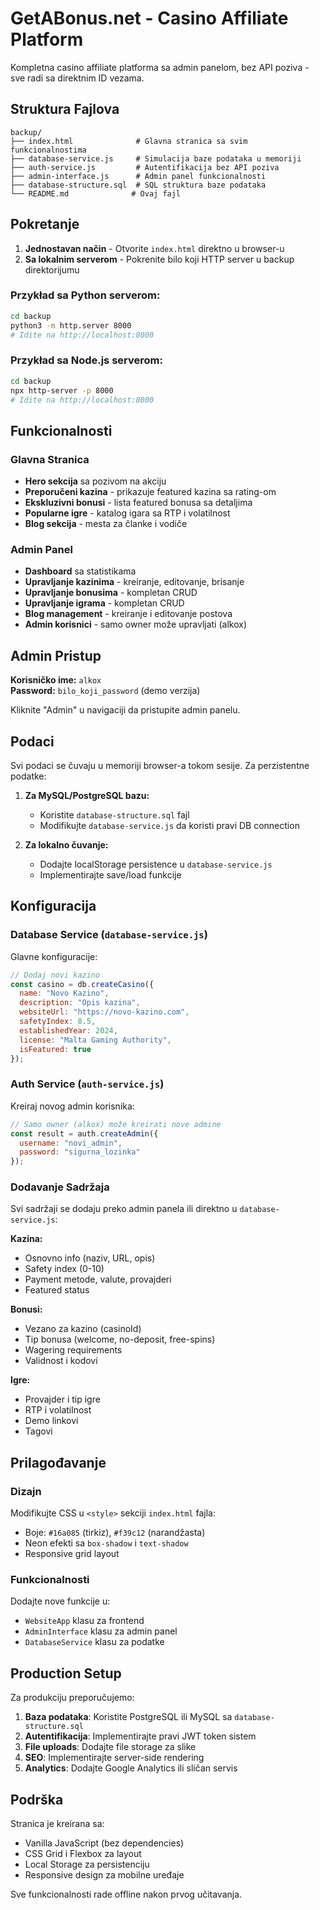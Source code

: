 # GetABonus.net - Casino Affiliate Platform

Kompletna casino affiliate platforma sa admin panelom, bez API poziva - sve radi sa direktnim ID vezama.

## Struktura Fajlova

```
backup/
├── index.html              # Glavna stranica sa svim funkcionalnostima
├── database-service.js     # Simulacija baze podataka u memoriji
├── auth-service.js         # Autentifikacija bez API poziva
├── admin-interface.js      # Admin panel funkcionalnosti
├── database-structure.sql  # SQL struktura baze podataka
└── README.md              # Ovaj fajl
```

## Pokretanje

1. **Jednostavan način** - Otvorite `index.html` direktno u browser-u
2. **Sa lokalnim serverom** - Pokrenite bilo koji HTTP server u backup direktorijumu

### Przykład sa Python serverom:
```bash
cd backup
python3 -m http.server 8000
# Idite na http://localhost:8000
```

### Przykład sa Node.js serverom:
```bash
cd backup
npx http-server -p 8000
# Idite na http://localhost:8000
```

## Funkcionalnosti

### Glavna Stranica
- **Hero sekcija** sa pozivom na akciju
- **Preporučeni kazina** - prikazuje featured kazina sa rating-om
- **Ekskluzivni bonusi** - lista featured bonusa sa detaljima
- **Popularne igre** - katalog igara sa RTP i volatilnost
- **Blog sekcija** - mesta za članke i vodiče

### Admin Panel
- **Dashboard** sa statistikama
- **Upravljanje kazinima** - kreiranje, editovanje, brisanje
- **Upravljanje bonusima** - kompletan CRUD
- **Upravljanje igrama** - kompletan CRUD
- **Blog management** - kreiranje i editovanje postova
- **Admin korisnici** - samo owner može upravljati (alkox)

## Admin Pristup

**Korisničko ime:** `alkox`  
**Password:** `bilo_koji_password` (demo verzija)

Kliknite "Admin" u navigaciji da pristupite admin panelu.

## Podaci

Svi podaci se čuvaju u memoriji browser-a tokom sesije. Za perzistentne podatke:

1. **Za MySQL/PostgreSQL bazu:**
   - Koristite `database-structure.sql` fajl
   - Modifikujte `database-service.js` da koristi pravi DB connection

2. **Za lokalno čuvanje:**
   - Dodajte localStorage persistence u `database-service.js`
   - Implementirajte save/load funkcije

## Konfiguracija

### Database Service (`database-service.js`)

Glavne konfiguracije:
```javascript
// Dodaj novi kazino
const casino = db.createCasino({
  name: "Novo Kazino",
  description: "Opis kazina",
  websiteUrl: "https://novo-kazino.com",
  safetyIndex: 8.5,
  establishedYear: 2024,
  license: "Malta Gaming Authority",
  isFeatured: true
});
```

### Auth Service (`auth-service.js`)

Kreiraj novog admin korisnika:
```javascript
// Samo owner (alkox) može kreirati nove admine
const result = auth.createAdmin({
  username: "novi_admin",
  password: "sigurna_lozinka"
});
```

### Dodavanje Sadržaja

Svi sadržaji se dodaju preko admin panela ili direktno u `database-service.js`:

**Kazina:**
- Osnovno info (naziv, URL, opis)
- Safety index (0-10)
- Payment metode, valute, provajderi
- Featured status

**Bonusi:**
- Vezano za kazino (casinoId)
- Tip bonusa (welcome, no-deposit, free-spins)
- Wagering requirements
- Validnost i kodovi

**Igre:**
- Provajder i tip igre
- RTP i volatilnost
- Demo linkovi
- Tagovi

## Prilagođavanje

### Dizajn
Modifikujte CSS u `<style>` sekciji `index.html` fajla:
- Boje: `#16a085` (tirkiz), `#f39c12` (narandžasta)
- Neon efekti sa `box-shadow` i `text-shadow`
- Responsive grid layout

### Funkcionalnosti
Dodajte nove funkcije u:
- `WebsiteApp` klasu za frontend
- `AdminInterface` klasu za admin panel
- `DatabaseService` klasu za podatke

## Production Setup

Za produkciju preporučujemo:

1. **Baza podataka**: Koristite PostgreSQL ili MySQL sa `database-structure.sql`
2. **Autentifikacija**: Implementirajte pravi JWT token sistem
3. **File uploads**: Dodajte file storage za slike
4. **SEO**: Implementirajte server-side rendering
5. **Analytics**: Dodajte Google Analytics ili sličan servis

## Podrška

Stranica je kreirana sa:
- Vanilla JavaScript (bez dependencies)
- CSS Grid i Flexbox za layout
- Local Storage za persistenciju
- Responsive design za mobilne uređaje

Sve funkcionalnosti rade offline nakon prvog učitavanja.